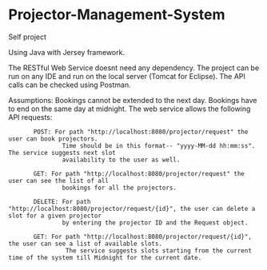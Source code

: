 # Projector-Management-System
Self project

Using Java with Jersey framework.

The RESTful Web Service doesnt need any dependency. The project can be run on any IDE and run on the local server (Tomcat for Eclipse). The API calls can be checked using Postman.

Assumptions: Bookings cannot be extended to the next day. Bookings have to end on the same day at midnight.
The web service allows the following API requests: 
  
           POST: For path "http://localhost:8080/projector/request" the user can book projectors.
                   Time should be in this format-- "yyyy-MM-dd hh:mm:ss". The service suggests next slot 
                   availability to the user as well.
                   
           GET: For path "http://localhost:8080/projector/request" the user can see the list of all 
                   bookings for all the projectors.
                   
           DELETE: For path "http://localhost:8080/projector/request/{id}", the user can delete a slot for a given projector
                   by entering the projector ID and the Request object.
                   
           GET: For path "http://localhost:8080/projector/request/{id}", the user can see a list of available slots.
                    The service suggests slots starting from the current time of the system till Midnight for the current date.

